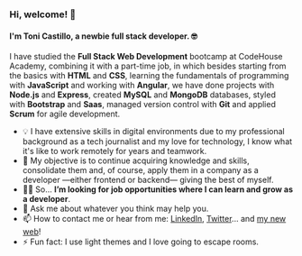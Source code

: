 ### Hi, welcome! 👋

#### I'm Toni Castillo, a newbie full stack developer. 🤓

I have studied the **Full Stack Web Development** bootcamp at CodeHouse Academy, combining it with a part-time job, in which besides starting from the basics with **HTML** and **CSS**, learning the fundamentals of programming with **JavaScript** and working with **Angular**, we have done projects with **Node.js** and **Express**, created **MySQL** and **MongoDB** databases, styled with **Bootstrap** and **Saas**, managed version control with **Git** and applied **Scrum** for agile development.

- 💡 I have extensive skills in digital environments due to my professional background as a tech journalist and my love for technology, I know what it's like to work remotely for years and teamwork.
- 🌱 My objective is to continue acquiring knowledge and skills, consolidate them and, of course, apply them in a company as a developer —either frontend or backend— giving the best of myself.
- 🙋‍♂️ So... **I’m looking for job opportunities where I can learn and grow as a developer**.
- 💬 Ask me about whatever you think may help you.
- 📫 How to contact me or hear from me: [LinkedIn](https://www.linkedin.com/in/toni-castillo-lozano/), [Twitter](https://twitter.com/ToniCastillo_)... and [my new web](https://tonicastillo.net/)!
- ⚡ Fun fact: I use light themes and I love going to escape rooms.
